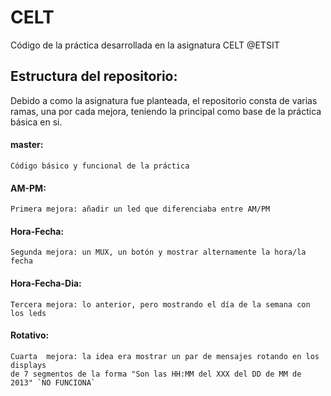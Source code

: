 CELT
====

Código de la práctica desarrollada en la asignatura CELT @ETSIT

Estructura del repositorio:
---------------------------

Debido a como la asignatura fue planteada, el repositorio consta de varias ramas, una por cada mejora, teniendo la principal como base de la práctica básica en si.

#### master:
    Código básico y funcional de la práctica

#### AM-PM:
    Primera mejora: añadir un led que diferenciaba entre AM/PM

#### Hora-Fecha:
    Segunda mejora: un MUX, un botón y mostrar alternamente la hora/la fecha

#### Hora-Fecha-Dia:
    Tercera mejora: lo anterior, pero mostrando el día de la semana con los leds

#### Rotativo:
    Cuarta  mejora: la idea era mostrar un par de mensajes rotando en los displays
    de 7 segmentos de la forma "Son las HH:MM del XXX del DD de MM de 2013" `NO FUNCIONA`
